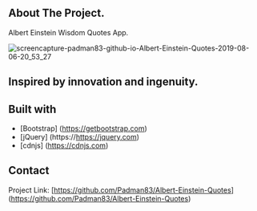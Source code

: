 ## About The Project.
Albert Einstein Wisdom Quotes App.

![screencapture-padman83-github-io-Albert-Einstein-Quotes-2019-08-06-20_53_27](https://user-images.githubusercontent.com/45048950/62707702-6b1a8580-ba24-11e9-8135-80e99ef0b4bf.png)

## Inspired by innovation and ingenuity.

## Built with
* [Bootstrap] (https://getbootstrap.com)
* [jQuery] (https://https://jquery.com)
* [cdnjs] (https://cdnjs.com)

## Contact

Project Link: [https://github.com/Padman83/Albert-Einstein-Quotes] (https://github.com/Padman83/Albert-Einstein-Quotes)
